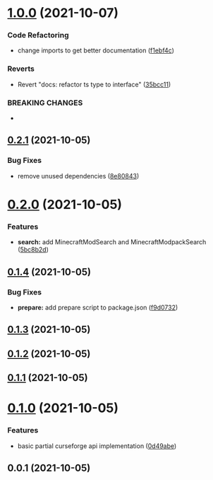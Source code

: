 # [1.0.0](https://github.com/guillaumearm/curseforge/compare/v0.2.1...v1.0.0) (2021-10-07)


### Code Refactoring

* change imports to get better documentation ([f1ebf4c](https://github.com/guillaumearm/curseforge/commit/f1ebf4ca6322116368eca14fbf9983ed48fcba8f))


### Reverts

* Revert "docs: refactor ts type to interface" ([35bcc11](https://github.com/guillaumearm/curseforge/commit/35bcc11a6a7951e6a7772f88937055e81059f687))


### BREAKING CHANGES

* 



## [0.2.1](https://github.com/guillaumearm/curseforge/compare/v0.2.0...v0.2.1) (2021-10-05)


### Bug Fixes

* remove unused dependencies ([8e80843](https://github.com/guillaumearm/curseforge/commit/8e808433773122a25b65380c5c7c33f7ecc7d440))



# [0.2.0](https://github.com/guillaumearm/curseforge/compare/v0.1.4...v0.2.0) (2021-10-05)


### Features

* **search:** add MinecraftModSearch and MinecraftModpackSearch ([5bc8b2d](https://github.com/guillaumearm/curseforge/commit/5bc8b2d712859078332a6fbe3b3ebeb935106a9c))



## [0.1.4](https://github.com/guillaumearm/curseforge/compare/v0.1.3...v0.1.4) (2021-10-05)


### Bug Fixes

* **prepare:** add prepare script to package.json ([f9d0732](https://github.com/guillaumearm/curseforge/commit/f9d07327a63bc107b237412c604abd87cb55f856))



## [0.1.3](https://github.com/guillaumearm/curseforge/compare/v0.1.2...v0.1.3) (2021-10-05)



## [0.1.2](https://github.com/guillaumearm/curseforge/compare/v0.1.1...v0.1.2) (2021-10-05)



## [0.1.1](https://github.com/guillaumearm/curseforge/compare/v0.1.0...v0.1.1) (2021-10-05)



# [0.1.0](https://github.com/guillaumearm/curseforge/compare/v0.0.1...v0.1.0) (2021-10-05)


### Features

* basic partial curseforge api implementation ([0d49abe](https://github.com/guillaumearm/curseforge/commit/0d49abe516215d4fea3ceef461918e6129d3d1d2))



## 0.0.1 (2021-10-05)



